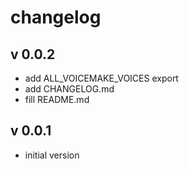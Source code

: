 # changelog

## v 0.0.2

- add ALL_VOICEMAKE_VOICES export
- add CHANGELOG.md
- fill README.md

## v 0.0.1

- initial version